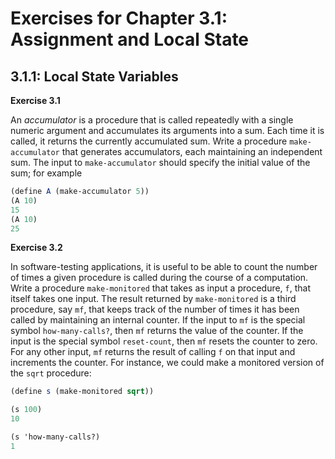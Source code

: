 # Exercises for Chapter 3.1: Assignment and Local State

## 3.1.1: Local State Variables

**Exercise 3.1**

An *accumulator* is a procedure that is called repeatedly with a single numeric
argument and accumulates its arguments into a sum. Each time it is called, it
returns the currently accumulated sum. Write a procedure `make-accumulator` that
generates accumulators, each maintaining an independent sum. The input to
`make-accumulator` should specify the initial value of the sum; for example

```scheme
(define A (make-accumulator 5))
(A 10)
15
(A 10)
25
```

**Exercise 3.2**

In software-testing applications, it is useful to be able to count the number of
times a given procedure is called during the course of a computation. Write
a procedure `make-monitored` that takes as input a procedure, `f`, that itself takes
one input. The result returned by `make-monitored` is a third procedure, say `mf`,
that keeps track of the number of times it has been called by maintaining an
internal counter. If the input to `mf` is the special symbol `how-many-calls?`, then
`mf` returns the value of the counter. If the input is the special symbol
`reset-count`, then `mf` resets the counter to zero. For any other input, `mf` returns
the result of calling `f` on that input and increments the counter. For instance,
we could make a monitored version of the `sqrt` procedure:

```scheme
(define s (make-monitored sqrt))

(s 100)
10

(s 'how-many-calls?)
1
```
